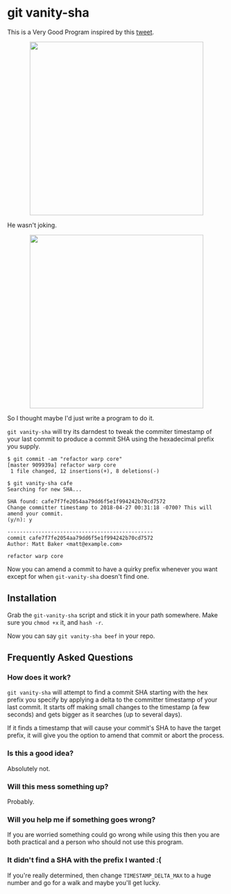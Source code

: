 # git vanity-sha

This is a Very Good Program inspired by this [tweet](https://mobile.twitter.com/leinweber/status/989415433605283840).

<p align="center">
<img width=400 src="https://i.imgur.com/PmG9jZZ.png">
</p>

He wasn't joking.

<p align="center">
<img width=400 src="https://i.imgur.com/hMM9H2N.png">
</p>

So I thought maybe I'd just write a program to do it.

`git vanity-sha` will try its darndest to tweak the commiter timestamp of your last commit to produce a commit SHA using the hexadecimal prefix you supply.

```plaintext
$ git commit -am "refactor warp core"
[master 909939a] refactor warp core
 1 file changed, 12 insertions(+), 8 deletions(-)

$ git vanity-sha cafe
Searching for new SHA...

SHA found: cafe7f7fe2054aa79dd6f5e1f994242b70cd7572
Change committer timestamp to 2018-04-27 00:31:18 -0700? This will amend your commit.
(y/n): y

-----------------------------------------------
commit cafe7f7fe2054aa79dd6f5e1f994242b70cd7572
Author: Matt Baker <matt@example.com>

refactor warp core
```

Now you can amend a commit to have a quirky prefix whenever you want except for when `git-vanity-sha` doesn't find one.

## Installation

Grab the `git-vanity-sha` script and stick it in your path somewhere. Make sure you `chmod +x` it, and `hash -r`.

Now you can say `git vanity-sha beef` in your repo.

## Frequently Asked Questions

### How does it work?

`git vanity-sha` will attempt to find a commit SHA starting with the hex prefix you specify by applying a delta to the committer timestamp of your last commit. It starts off making small changes to the timestamp (a few seconds) and gets bigger as it searches (up to several days). 

If it finds a timestamp that will cause your commit's SHA to have the target prefix, it will give you the option to amend that commit or abort the process.

### Is this a good idea?

Absolutely not.

### Will this mess something up?

Probably.

### Will you help me if something goes wrong?

If you are worried something could go wrong while using this then you are both practical and a person who should not use this program.

### It didn't find a SHA with the prefix I wanted :(

If you're really determined, then change `TIMESTAMP_DELTA_MAX` to a huge number and go for a walk and maybe you'll get lucky.
